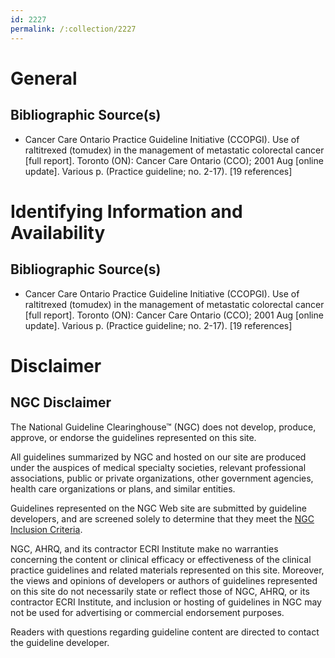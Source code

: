 ```yaml
---
id: 2227
permalink: /:collection/2227
---
```


# General

## Bibliographic Source(s)

- Cancer Care Ontario Practice Guideline Initiative (CCOPGI). Use of raltitrexed (tomudex) in the management of metastatic colorectal cancer [full report]. Toronto (ON): Cancer Care Ontario (CCO); 2001 Aug [online update]. Various p. (Practice guideline; no. 2-17). [19 references]

# Identifying Information and Availability

## Bibliographic Source(s)

- Cancer Care Ontario Practice Guideline Initiative (CCOPGI). Use of raltitrexed (tomudex) in the management of metastatic colorectal cancer [full report]. Toronto (ON): Cancer Care Ontario (CCO); 2001 Aug [online update]. Various p. (Practice guideline; no. 2-17). [19 references]

# Disclaimer

## NGC Disclaimer

The National Guideline Clearinghouse™ (NGC) does not develop, produce, approve, or endorse the guidelines represented on this site.

All guidelines summarized by NGC and hosted on our site are produced under the auspices of medical specialty societies, relevant professional associations, public or private organizations, other government agencies, health care organizations or plans, and similar entities.

Guidelines represented on the NGC Web site are submitted by guideline developers, and are screened solely to determine that they meet the [NGC Inclusion Criteria](/help-and-about/summaries/inclusion-criteria).

NGC, AHRQ, and its contractor ECRI Institute make no warranties concerning the content or clinical efficacy or effectiveness of the clinical practice guidelines and related materials represented on this site. Moreover, the views and opinions of developers or authors of guidelines represented on this site do not necessarily state or reflect those of NGC, AHRQ, or its contractor ECRI Institute, and inclusion or hosting of guidelines in NGC may not be used for advertising or commercial endorsement purposes.

Readers with questions regarding guideline content are directed to contact the guideline developer.

